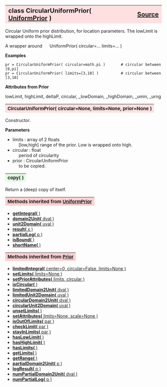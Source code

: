 ---
---
<br><br>

<a name="CircularUniformPrior"></a>
<table><thead style="background-color:#FFE0E0; width:100%; font-size:20px"><tr><th style="text-align:left">
<strong>class CircularUniformPrior(</strong> <a href="./UniformPrior.html">UniformPrior</a> )</th><th style="text-align:right"><a href=https://github.com/dokester/BayesicFitting/blob/master/BayesicFitting/source/CircularUniformPrior.py target=_blank>Source</a></th></tr></thead></table>
<p>

Circular Uniform prior distribution, for location parameters.
The lowLimit is wrapped onto the highLimit.

A wrapper around
&nbsp;&nbsp;&nbsp;&nbsp; UniformPrior( circular=... limits=... )<br>

<b>Examples</b>

    pr = CircularUniformPrior( circular=math.pi )       # circular between [0,pi]
    pr = CircularUniformPrior( limits=[3,10] )          # circular between [3,10]

<b>Attributes from Prior</b>

lowLimit, highLimit, deltaP, circular, _lowDomain, _highDomain, _umin, _urng


<a name="CircularUniformPrior"></a>
<table><thead style="background-color:#FFE0E0; width:100%; font-size:15px"><tr><th style="text-align:left">
<strong>CircularUniformPrior(</strong> circular=None, limits=None, prior=None )
</th></tr></thead></table>
<p>

Constructor.

<b>Parameters</b>

* limits  :  array of 2 floats<br>
&nbsp;&nbsp;&nbsp;&nbsp; [low,high]  range of the prior. Low is wrapped onto high.<br>
* circular  :  float<br>
&nbsp;&nbsp;&nbsp;&nbsp; period of circularity<br>
* prior  :  CircularUniformPrior<br>
&nbsp;&nbsp;&nbsp;&nbsp; to be copied.<br>


<a name="copy"></a>
<table><thead style="background-color:#E0FFE0; width:100%; font-size:15px"><tr><th style="text-align:left">
<strong>copy(</strong> )
</th></tr></thead></table>
<p>
Return a (deep) copy of itself. 

<table><thead style="background-color:#FFD0D0; width:100%; font-size:15px"><tr><th style="text-align:left">
<strong>Methods inherited from</strong> <a href="./UniformPrior.html">UniformPrior</a></th></tr></thead></table>


* [<strong>getIntegral(</strong> ) ](./UniformPrior.md#getIntegral)
* [<strong>domain2Unit(</strong> dval )](./UniformPrior.md#domain2Unit)
* [<strong>unit2Domain(</strong> uval )](./UniformPrior.md#unit2Domain)
* [<strong>result(</strong> x )](./UniformPrior.md#result)
* [<strong>partialLog(</strong> p )](./UniformPrior.md#partialLog)
* [<strong>isBound(</strong> )](./UniformPrior.md#isBound)
* [<strong>shortName(</strong> )](./UniformPrior.md#shortName)


<table><thead style="background-color:#FFD0D0; width:100%; font-size:15px"><tr><th style="text-align:left">
<strong>Methods inherited from</strong> <a href="./Prior.html">Prior</a></th></tr></thead></table>


* [<strong>limitedIntegral(</strong> center=0, circular=False, limits=None ) ](./Prior.md#limitedIntegral)
* [<strong>setLimits(</strong> limits=None )](./Prior.md#setLimits)
* [<strong>setPriorAttributes(</strong> limits, circular ) ](./Prior.md#setPriorAttributes)
* [<strong>isCircular(</strong> ) ](./Prior.md#isCircular)
* [<strong>limitedDomain2Unit(</strong> dval ) ](./Prior.md#limitedDomain2Unit)
* [<strong>limitedUnit2Domain(</strong> uval ) ](./Prior.md#limitedUnit2Domain)
* [<strong>circularDomain2Unit(</strong> dval ) ](./Prior.md#circularDomain2Unit)
* [<strong>circularUnit2Domain(</strong> uval ) ](./Prior.md#circularUnit2Domain)
* [<strong>unsetLimits(</strong> )](./Prior.md#unsetLimits)
* [<strong>setAttributes(</strong> limits=None, scale=None ) ](./Prior.md#setAttributes)
* [<strong>isOutOfLimits(</strong> par )](./Prior.md#isOutOfLimits)
* [<strong>checkLimit(</strong> par )](./Prior.md#checkLimit)
* [<strong>stayInLimits(</strong> par )](./Prior.md#stayInLimits)
* [<strong>hasLowLimit(</strong> )](./Prior.md#hasLowLimit)
* [<strong>hasHighLimit(</strong> )](./Prior.md#hasHighLimit)
* [<strong>hasLimits(</strong> )](./Prior.md#hasLimits)
* [<strong>getLimits(</strong> )](./Prior.md#getLimits)
* [<strong>getRange(</strong> )](./Prior.md#getRange)
* [<strong>partialDomain2Unit(</strong> p )](./Prior.md#partialDomain2Unit)
* [<strong>logResult(</strong> p ) ](./Prior.md#logResult)
* [<strong>numPartialDomain2Unit(</strong> dval )](./Prior.md#numPartialDomain2Unit)
* [<strong>numPartialLog(</strong> p )](./Prior.md#numPartialLog)
